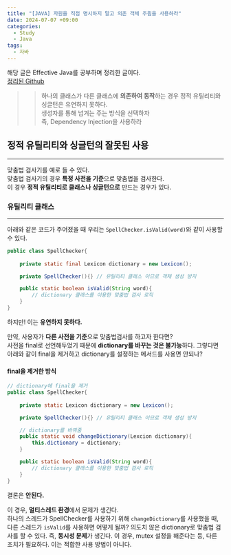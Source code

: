 ```yaml
---
title: "[JAVA] 자원을 직접 명시하지 말고 의존 객체 주읩을 사용하라"
date: 2024-07-07 +09:00
categories:
  - Study
  - Java
tags:
  - 자바
---
```

해당 글은 Effective Java를 공부하며 정리한 글이다.     
[정리된 Github](https://github.com/gardenzeeero/effective-java-study)


>> 하나의 클래스가 다른 클래스에 **의존하여 동작**하는 경우 정적 유틸리티와 싱글턴은 유연하지 못하다.   
>> 생성자를 통해 넘겨는 주는 방식을 선택하자    
>> 즉, Dependency Injection을 사용하라    

## 정적 유틸리티와 싱글턴의 잘못된 사용
---
맞춤법 검사기를 예로 들 수 있다.   
맞춤법 검사기의 경우 **특정 사전을 기준**으로 맞춤법을 검사한다.   
이 경우 **정적 유틸리티로 클래스나 싱글턴으로** 만드는 경우가 있다.

### 유틸리티 클래스
---
아래와 같은 코드가 주어졌을 때 우리는 `SpellChecker.isValid(word)`와 같이 사용할 수 있다.   

```java
public class SpellChecker{
	
	private static final Lexicon dictionary = new Lexicon();

	private SpellChecker(){} // 유틸리티 클래스 이므로 객체 생성 방지

	public static boolean isValid(String word){
		// dictionary 클래스를 이용한 맞춤법 검사 로직
	}
}
```

하지만! 이는 **유연하지 못하다.**

만약, 사용자가 **다른 사전을 기준**으로 맞춤법검사를 하고자 한다면?   
사전을 final로 선언해두었기 때문에 **dictionary를 바꾸는 것은 불가능**하다.
그렇다면 아래와 같이 final을 제거하고 dictionary를 설정하는 메서드를 사용면 안되나?

#### final을 제거한 방식

```java
// dictionary에 final을 제거
public class SpellChecker{
	
	private static Lexicon dictionary = new Lexicon();

	private SpellChecker(){} // 유틸리티 클래스 이므로 객체 생성 방지

	// dictionary를 바꿔줌
	public static void changeDictionary(Lexcion dictionary){
		this.dictionary = dictionary;
	}

	public static boolean isValid(String word){
		// dictionary 클래스를 이용한 맞춤법 검사 로직
	}
}
```

결론은 **안된다.**

이 경우, **멀티스레드 환경**에서 문제가 생긴다.    
하나의 스레드가 SpellChecker를 사용하기 위해 `changeDictionary`를 사용했을 때, 다른 스레드가 `isValid`를 사용하면 어떻게 될까? 의도치 않은 dictionary로 맞춤법 검사를 할 수 있다. 즉, **동시성 문제**가 생긴다. 이 경우, mutex 설정을 해준다는 등, 다른 조치가 필요하다. 이는 적합한 사용 방법이 아니다.

